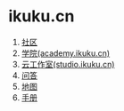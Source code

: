 ikuku.cn
========

1. [社区](https://github.com/caadxyz/ikuku.cn/wiki/community)  
2. [学院(academy.ikuku.cn)](https://github.com/caadxyz/ikuku.cn/wiki/academy)   
3. [云工作室(studio.ikuku.cn)](https://github.com/caadxyz/ikuku.cn/wiki/studio)     
4. [问答](http://wenda.ikuku.cn/)     
5. [地图](http://www.ikuku.cn/map.php)   
6. [手册](https://www.gitbook.com/book/mahaidong/ikuku-cn/details)
 
